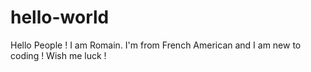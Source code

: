 # hello-world

Hello People !
I am Romain. I'm from French American and I am new to coding ! Wish me luck !
